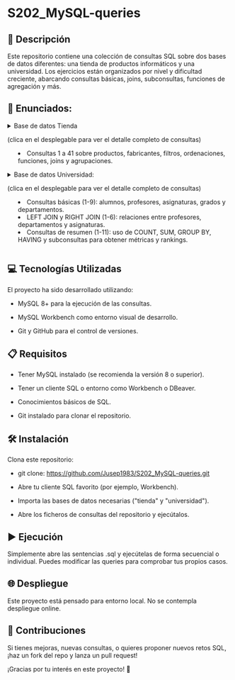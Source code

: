 # S202_MySQL-queries
## 📄 Descripción

Este repositorio contiene una colección de consultas SQL sobre dos bases de datos diferentes: una tienda de productos informáticos y una universidad. Los ejercicios están organizados por nivel y dificultad creciente, abarcando consultas básicas, joins, subconsultas, funciones de agregación y más.

## 🔽 Enunciados:
 <details>
  <summary>    
  Base de datos Tienda 
    
  (clica en el desplegable para ver el detalle completo de consultas) 
    
  - Consultas 1 a 41 sobre productos, fabricantes, filtros, ordenaciones, funciones, joins y agrupaciones.
   
  </summary>
  
    1. Lista el nombre de todos los productos que hay en la tabla producto.
    2. Lista los nombres y los precios de todos los productos de la tabla producto.
    3. Lista todas las columnas de la tabla producto.
    4. Lista el nombre de los productos, el precio en euros y el precio en dólares estadounidenses (USD).
    5. Lista el nombre de los productos, el precio en euros y el precio en dólares estadounidenses (USD). Usa los siguientes alias para las columnas: nombre_producto, euros, dólares.
    6. Lista los nombres y los precios de todos los productos de la tabla producto, convirtiendo los nombres a mayúscula.
    7. Lista los nombres y los precios de todos los productos de la tabla producto, convirtiendo los nombres a minúscula.
    8. Lista el nombre de todos los fabricantes en una columna, y en otra columna obtén en mayúsculas los dos primeros caracteres del nombre del fabricante.
    9. Lista los nombres y los precios de todos los productos de la tabla producto, redondeando el valor del precio.
    10. Lista los nombres y los precios de todos los productos de la tabla producto, truncando el valor del precio para mostrarlo sin ninguna cifra decimal.
    11. Lista el código de los fabricantes que tienen productos en la tabla producto.
    12. Lista el código de los fabricantes que tienen productos en la tabla producto, eliminando los códigos que aparecen repetidos.
    13. Lista los nombres de los fabricantes ordenados de manera ascendente.
    14. Lista los nombres de los fabricantes ordenados de manera descendente.
    15. Lista los nombres de los productos ordenados, primero por nombre de manera ascendente y luego por precio de manera descendente.
    16. Retorna una lista con las 5 primeras filas de la tabla fabricante.
    17. Retorna una lista con 2 filas a partir de la cuarta fila de la tabla fabricante. La cuarta fila también debe incluirse en la respuesta.
    18. Lista el nombre y el precio del producto más barat. (Usa solamente las cláusulas ORDER BY y LIMIT). NOTA: No puedes usar MIN(precio), necesitarías GROUP BY.
    19. Lista el nombre y el precio del producto más caro. (Usa solamente las cláusules ORDER BY y LIMIT). NOTA: No puedes usar MAX(precio), necesitarías GROUP BY.
    20. Lista el nombre de todos los productos del fabricante cuyo código de fabricante es igual a 2.
    21. Retorna una lista con el nombre del producto, precio y nombre de fabricante de todos los productos de la base de datos.
    22. Retorna una lista con el nombre del producto, precio y nombre de fabricante de todos los productos de la base de datos. Ordena el resultado por el nombre del fabricante, en orden alfabético.
    23. Retorna una lista con el código del producto, nombre del producto, código del fabricante y nombre del fabricante, de todos los productos de la base de datos.
    24. Retorna el nombre del producto, su precio y el nombre de su fabricante, del producto más barato.
    25. Retorna el nombre del producto, su precio y el nombre de su fabricante, del producto más caro.
    26. Retorna una lista de todos los productos del fabricante Lenovo.
    27. Retorna una lista de todos los productos del fabricante Crucial que tengan un precio mayor que 200€.
    28. Retorna un listado con todos los productos de los fabricantes Asus, Hewlett-Packard y Seagate. Sin utilizar el operador IN.
    29. Retorna un listado con todos los productos de los fabricantes Asus, Hewlett-Packard y Seagate. Usando el operador IN.
    30. Retorna un listado con el nombre y el precio de todos los productos de los fabricantes cuyo nombre termina con la vocal e.
    31. Retorna un listado con el nombre y el precio de todos los productos cuyo nombre de fabricante contiene el carácter w en su nombre.
    32. Retorna un listado con el nombre del producto, precio y nombre de fabricante, de todos los productos que tengan un precio mayor o igual a 180€. Ordena el resultado, primero por precio (en orden descendente) y luego por nombre (en orden ascendente).
    33. Retorna un listado con el código y el nombre de fabricante, solo de aquellos fabricantes que tienen productos asociados en la base de datos.
    34. Retorna un listado de todos los fabricantes que existen en la base de datos, junto con los productos que tiene cada uno. El listado debe mostrar también aquellos fabricantes que no tienen productos asociados.
    35. Retorna un listado donde solo aparezcan aquellos fabricantes que no tienen ningún producto asociado.
    36. Retorna todos los productos del fabricante Lenovo. (Sin utilizar INNER JOIN).
    37. Retorna todos los datos de los productos que tienen el mismo precio que el producto más caro del fabricante Lenovo. (Sin usar INNER JOIN).
    38. Lista el nombre del producto más caro del fabricante Lenovo.
    39. Lista el nombre del producto más barato del fabricante Hewlett-Packard.
    40. Retorna todos los productos de la base de datos que tienen un precio mayor o igual al producto más caro del fabricante Lenovo.
    41. Lista todos los productos del fabricante Asus que tienen un precio superior al precio medio de todos sus productos.
     
  </details>
 <details>
  <summary>    
  Base de datos Universidad:  
    
  (clica en el desplegable para ver el detalle completo de consultas) 
    
  - Consultas básicas (1-9): alumnos, profesores, asignaturas, grados y departamentos.
  - LEFT JOIN y RIGHT JOIN (1-6): relaciones entre profesores, departamentos y asignaturas.
  - Consultas de resumen (1-11): uso de COUNT, SUM, GROUP BY, HAVING y subconsultas para obtener métricas y rankings.
   
  </summary>

    -- Consultas básicas (1-9)
    1. Retorna un listado con el primer apellido, segundo apellido y el nombre de todos los alumnos. El listado debe estar ordenado alfabéticamente de menor a mayor por primer apellido, segundo apellido y nombre.
    2. Averigua el nombre y los dos apellidos de los alumnos que no han dado de alta su número de teléfono en la base de datos.
    3. Retorna el listado de los alumnos que nacieron en 1999.
    4. Retorna el listado de profesores que no han dado de alta su número de teléfono en la base de datos y además su NIF termina en K.
    5. Retorna el listado de las asignaturas que se imparten en el primer cuatrimestre, en el tercer curso del grado que tiene el identificador 7.
    6. Retorna un listado de los profesores junto con el nombre del departamento al que están vinculados. El listado debe retornar cuatro columnas: primer apellido, segundo apellido, nombre y nombre del departamento. El resultado estará ordenado alfabéticamente de menor a mayor por los apellidos y el nombre.
    7. Retorna un listado con el nombre de las asignaturas, año de inicio y año de fin del curso escolar del alumno con NIF 26902806M.
    8. Retorna un listado con el nombre de todos los departamentos que tienen profesores que imparten alguna asignatura en el Grado en Ingeniería Informática (Plan 2015).
    9. Retorna un listado con todos los alumnos que se han matriculado en alguna asignatura durante el curso escolar 2018/2019.
    
    -- Consultas con LEFT JOIN y RIGHT JOIN (1-6)
    1. Retorna un listado con los nombres de todos los profesores y los departamentos a los que están vinculados. El listado también debe mostrar aquellos profesores que no tienen ningún departamento asociado. El listado debe retornar cuatro columnas: nombre del departamento, primer apellido, segundo apellido y nombre del profesor. El resultado estará ordenado alfabéticamente de menor a mayor por el nombre del departamento, apellidos y nombre.
    2. Retorna un listado con los profesores que no están asociados a un departamento.
    3. Retorna un listado con los departamentos que no tienen profesores asociados.
    4. Retorna un listado con los profesores que no imparten ninguna asignatura.
    5. Retorna un listado con las asignaturas que no tienen un profesor asignado.
    6. Retorna un listado con todos los departamentos que no han impartido asignaturas en ningún curso escolar.
    
    -- Consultas resumen (1-11)
    1. Retorna el número total de alumnos que hay.
    2. Calcula cuántos alumnos nacieron en 1999.
    3. Calcula cuántos profesores hay en cada departamento. El resultado solo debe mostrar dos columnas: una con el nombre del departamento y otra con el número de profesores que hay en ese departamento. El resultado solo debe incluir los departamentos que tienen profesores asociados y estará ordenado de mayor a menor por el número de profesores.
    4. Retorna un listado con todos los departamentos y el número de profesores que hay en cada uno. Ten en cuenta que pueden existir departamentos que no tienen profesores asociados. Estos departamentos también deben aparecer en el listado.
    5. Retorna un listado con el nombre de todos los grados existentes en la base de datos y el número de asignaturas que tiene cada uno. Ten en cuenta que pueden existir grados que no tienen asignaturas asociadas. Estos grados también deben aparecer en el listado. El resultado estará ordenado de mayor a menor por el número de asignaturas.
    6. Retorna un listado con el nombre de todos los grados existentes en la base de datos y el número de asignaturas que tiene cada uno, de los grados que tengan más de 40 asignaturas asociadas.
    7. Retorna un listado que muestre el nombre de los grados y la suma del número total de créditos que hay para cada tipo de asignatura. El resultado debe tener tres columnas: nombre del grado, tipo de asignatura y la suma de los créditos de todas las asignaturas que hay de ese tipo.
    8. Retorna un listado que muestre cuántos alumnos se han matriculado de alguna asignatura en cada uno de los cursos escolares. El resultado debe mostrar dos columnas: una columna con el año de inicio del curso escolar y otra con el número de alumnos matriculados.
    9. Retorna un listado con el número de asignaturas que imparte cada profesor. El listado debe tener en cuenta aquellos profesores que no imparten ninguna asignatura. El resultado mostrará cinco columnas: id, nombre, primer apellido, segundo apellido y número de asignaturas. El resultado estará ordenado de mayor a menor por el número de asignaturas.
    10. Retorna todas las datos del alumno más joven.
    11. Retorna un listado con los profesores que tienen un departamento asociado y que no imparten ninguna asignatura.


</details>

## 💻 Tecnologías Utilizadas

El proyecto ha sido desarrollado utilizando:

- MySQL 8+ para la ejecución de las consultas.

- MySQL Workbench como entorno visual de desarrollo.

- Git y GitHub para el control de versiones.

## 📋 Requisitos

- Tener MySQL instalado (se recomienda la versión 8 o superior).

- Tener un cliente SQL o entorno como Workbench o DBeaver.

- Conocimientos básicos de SQL.

- Git instalado para clonar el repositorio.

## 🛠️ Instalación

Clona este repositorio:

- git clone:  https://github.com/Jusep1983/S202_MySQL-queries.git

- Abre tu cliente SQL favorito (por ejemplo, Workbench).

- Importa las bases de datos necesarias ("tienda" y "universidad").

- Abre los ficheros de consultas del repositorio y ejecútalos.

## ▶️ Ejecución

Simplemente abre las sentencias .sql y ejecútelas de forma secuencial o individual. Puedes modificar las queries para comprobar tus propios casos.

## 🌐 Despliegue

Este proyecto está pensado para entorno local. No se contempla despliegue online.

## 🤝 Contribuciones

Si tienes mejoras, nuevas consultas, o quieres proponer nuevos retos SQL, ¡haz un fork del repo y lanza un pull request!

¡Gracias por tu interés en este proyecto! 🚀
